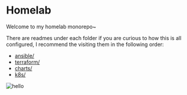 # Homelab

Welcome to my homelab monorepo~

There are readmes under each folder if you are curious to how this is all configured, I recommend the visiting them in the following order:
  - [ansible/](https://github.com/frealmyr/homelab/tree/main/ansible)
  - [terraform/](https://github.com/frealmyr/homelab/tree/main/terraform)
  - [charts/](https://github.com/frealmyr/homelab/tree/main/charts)
  - [k8s/](https://github.com/frealmyr/homelab/tree/main/k8s)

![hello](https://user-images.githubusercontent.com/29174850/175776352-685c582f-0ded-416e-a7c7-2fbb77bca605.gif)
